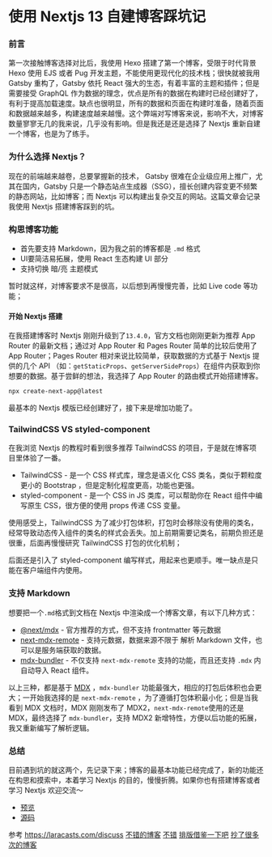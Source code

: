 # 使用 Nextjs 13 自建博客踩坑记

### 前言

第一次接触博客选择对比后，我使用 Hexo 搭建了第一个博客，受限于时代背景 Hexo 使用 EJS 或者 Pug 开发主题，不能使用更现代化的技术栈；很快就被我用 Gatsby 重构了，Gatsby 依托 React 强大的生态，有着丰富的主题和插件；但是需要接受 GraphQL 作为数据的理念，优点是所有的数据在构建时已经创建好了，有利于提高加载速度。缺点也很明显，所有的数据和页面在构建时准备，随着页面和数据越来越多，构建速度越来越慢。这个弊端对写博客来说，影响不大，对博客数量寥寥无几的我来说，几乎没有影响。但是我还是还是选择了 Nextjs 重新自建一个博客，也是为了练手。

### 为什么选择 Nextjs？

现在的前端越来越卷，总要掌握新的技术， Gatsby 很难在企业级应用上推广，尤其在国内，Gatsby 只是一个静态站点生成器（SSG），擅长创建内容变更不频繁的静态网站，比如博客；而 Nextjs 可以构建出复杂交互的网站。这篇文章会记录我使用 Nextjs 搭建博客踩到的坑。

### 构思博客功能

- 首先要支持 Markdown，因为我之前的博客都是 `.md` 格式
- UI要简洁易拓展，使用 React 生态构建 UI 部分
- 支持切换 暗/亮 主题模式

暂时就这样，对博客要求不是很高，以后想到再慢慢完善，比如 Live code 等功能；

#### 开始 Nextjs 搭建

在我搭建博客时 Nextjs 刚刚升级到了`13.4.0`，官方文档也刚刚更新为推荐 App Router 的最新文档；通过对 App Router 和 Pages Router 简单的比较后使用了 App Router；Pages Router 相对来说比较简单，获取数据的方式基于 Nextjs 提供的几个 API （如：`getStaticProps`、`getServerSideProps`）在组件内获取到你想要的数据。基于尝鲜的想法，我选择了 App Router 的路由模式开始搭建博客。

```bash
npx create-next-app@latest
```

最基本的 Nextjs 模版已经创建好了，接下来是增加功能了。

### TailwindCSS VS styled-component

在我浏览 Nextjs 的教程时看到很多推荐 TailwindCSS 的项目，于是就在博客项目里体验了一番。

- TailwindCSS - 是一个 CSS  样式库，理念是语义化 CSS 类名，类似于颗粒度更小的 Bootstrap ，但是定制化程度更高，功能也更强。
- styled-component - 是一个 CSS in JS 类库，可以帮助你在 React 组件中编写原生 CSS，很方便的使用 props 传递 CSS 变量。

使用感受上，TailwindCSS 为了减少打包体积，打包时会移除没有使用的类名，经常导致动态传入组件的类名的样式会丢失。加上前期需要记类名，前期负担还是很重，后面再慢慢研究 TailwindCSS 打包的优化机制；

后面还是引入了 styled-component 编写样式，用起来也更顺手。唯一缺点是只能在客户端组件内使用。

### 支持 Markdown

想要把一个`.md`格式到文档在 Nextjs 中渲染成一个博客文章，有以下几种方式：

- [@next/mdx](https://www.npmjs.com/package/@next/mdx) - 官方推荐的方式，但不支持 frontmatter 等元数据
- [next-mdx-remote](https://github.com/hashicorp/next-mdx-remote) - 支持元数据，数据来源不限于 解析 Markdown 文件，也可以是服务端获取的数据。
- [mdx-bundler](https://github.com/kentcdodds/mdx-bundler) - 不仅支持 `next-mdx-remote` 支持的功能，而且还支持 `.mdx` 内自动导入 React 组件。

以上三种，都是基于 [MDX](https://mdxjs.com/) ，`mdx-bundler` 功能最强大，相应的打包后体积也会更大；一开始我选择的是 `next-mdx-remote` ，为了遵循打包体积最小化；但是当我看到 MDX 文档时，MDX 刚刚发布了 MDX2，`next-mdx-remote`使用的还是 MDX，最终选择了 `mdx-bundler`，支持 MDX2 新增特性，方便以后功能的拓展，我又重新编写了解析逻辑。

### 总结

目前遇到坑的就这两个，先记录下来；博客的最基本功能已经完成了，新的功能还在构思和摸索中，本着学习 Nextjs 的目的，慢慢折腾。如果你也有搭建博客或者学习 Nextjs 欢迎交流～

- [预览]([next-blog-template-omega.vercel.app](https://next-blog-template-omega.vercel.app/))
- [源码](https://github.com/gaoxiu333/next-blog-template)

参考
https://laracasts.com/discuss
[不错的博客](https://bholmes.dev/)
[不错](https://www.dalelarroder.com/)
[排版借鉴一下吧](https://chirpy.cotes.page/)
[抄了很多次的博客](https://www.joshwcomeau.com/blog/how-i-built-my-blog/)























